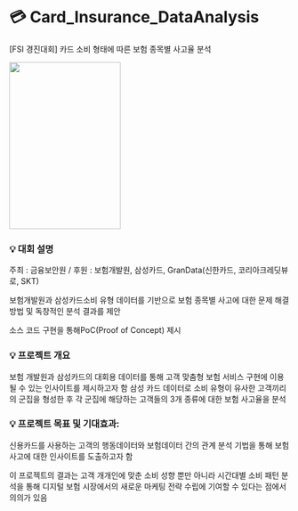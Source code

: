 # 💳 Card_Insurance_DataAnalysis
[FSI 경진대회] 카드 소비 형태에 따른 보험 종목별 사고율 분석

<img src="https://github.com/Minseo-Jo/Card_Insurance_DataAnalysis/assets/87311912/07f48cf1-d106-4d16-aa3f-866ca7fe7c1a.png" width="200" height="300"/>

### 💡 대회 설명
주최 : 금융보안원 / 후원 : 보험개발원, 삼성카드, GranData(신한카드, 코리아크레딧뷰로, SKT)

보험개발원과 삼성카드소비 유형 데이터를 기반으로 보험 종목별 사고에 대한 문제 해결 방법 및 독창적인 분석 결과를 제안

소스 코드 구현을 통해PoC(Proof of Concept) 제시

### 💡 프로젝트 개요
보험 개발원과 삼성카드의 대회용 데이터를 통해 고객 맞춤형 보험 서비스 구현에 이용될 수 있는 인사이트를 제시하고자 함
삼성 카드 데이터로 소비 유형이 유사한 고객끼리의 군집을 형성한 후 각 군집에 해당하는 고객들의 3개 종류에 대한 보험 사고율을 분석

### 💡 프로젝트 목표 및 기대효과:
신용카드를 사용하는 고객의 행동데이터와 보험데이터 간의 관계 분석 기법을 통해 보험 사고에 대한 인사이트를 도출하고자 함 

이 프로젝트의 결과는 고객 개개인에 맞춘 소비 성향 뿐만 아니라 시간대별 소비 패턴 분석을 통해 디지털 보험 시장에서의 새로운 마케팅 전략 수립에 기여할 수 있다는 점에서 의의가 있음
